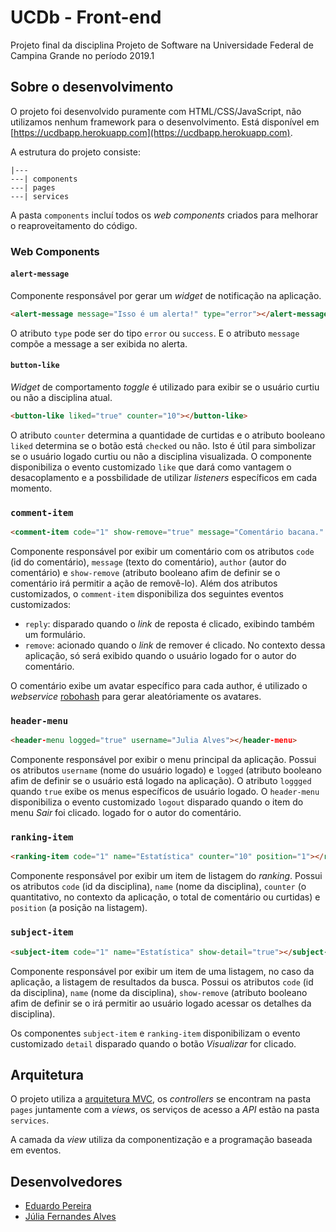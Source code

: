 # UCDb - Front-end
Projeto final da disciplina Projeto de Software na Universidade Federal de Campina Grande no período 2019.1

## Sobre o desenvolvimento

O projeto foi desenvolvido puramente com HTML/CSS/JavaScript, não utilizamos nenhum framework para o desenvolvimento.
Está disponível em [https://ucdbapp.herokuapp.com](https://ucdbapp.herokuapp.com).

A estrutura do projeto consiste:

```
|---
---| components
---| pages
---| services
```

A pasta `components` incluí todos os *web components* criados para melhorar o reaproveitamento do código.

### Web Components

#### `alert-message`

Componente responsável por gerar um *widget* de notificação na aplicação.

```html
<alert-message message="Isso é um alerta!" type="error"></alert-message>
```

O atributo `type` pode ser do tipo `error` ou `success`. E o atributo `message` compõe a message a ser exibida no alerta.

#### `button-like`

*Widget* de comportamento *toggle* é utilizado para exibir se o usuário curtiu ou não a disciplina atual.

```html
<button-like liked="true" counter="10"></button-like>
```

O atributo `counter` determina a quantidade de curtidas e o atributo booleano `liked` determina se o botão está `checked` 
ou não. Isto é útil para simbolizar se o usuário logado curtiu ou não a disciplina visualizada.
O componente disponibiliza o evento customizado `like` que dará como vantagem o desacoplamento e a possbilidade de 
utilizar *listeners* específicos em cada momento.

### `comment-item`

```html
<comment-item code="1" show-remove="true" message="Comentário bacana." author="Julia Alves"></comment-item>
```

Componente responsável por exibir um comentário com os atributos `code` (id do comentário), `message` (texto do comentário),
`author` (autor do comentário) e `show-remove` (atributo booleano afim de definir se o comentário irá permitir a ação de removê-lo).
Além dos atributos customizados, o `comment-item` disponibiliza dos seguintes eventos customizados:
- `reply`: disparado quando o *link* de reposta é clicado, exibindo também um formulário.
- `remove`: acionado quando o *link* de remover é clicado. No contexto dessa aplicação, só será exibido quando o usuário 
logado for o autor do comentário.

O comentário exibe um avatar específico para cada author, é utilizado o *webservice* [robohash](https://robohash.org/)
para gerar aleatóriamente os avatares.

### `header-menu`

```html
<header-menu logged="true" username="Julia Alves"></header-menu>
```

Componente responsável por exibir o menu principal da aplicação. Possui os atributos `username` (nome do usuário logado) 
e `logged` (atributo booleano afim de definir se o usuário está logado na aplicação). O atributo `loggged` quando `true`
exibe os menus específicos de usuário logado.
O `header-menu` disponibiliza o evento customizado `logout` disparado quando o item do menu *Sair* foi clicado.
logado for o autor do comentário.

### `ranking-item`

```html
<ranking-item code="1" name="Estatística" counter="10" position="1"></ranking-item>
```

Componente responsável por exibir um item de listagem do *ranking*. Possui os atributos `code` (id da disciplina), 
`name` (nome da disciplina), `counter` (o quantitativo, no contexto da aplicação, o total de comentário ou curtidas) 
e `position` (a posição na listagem).

### `subject-item`

```html
<subject-item code="1" name="Estatística" show-detail="true"></subject-item>
```

Componente responsável por exibir um item de uma listagem, no caso da aplicação, a listagem de resultados da busca. 
Possui os atributos `code` (id da disciplina), `name` (nome da disciplina), `show-remove` (atributo booleano afim de 
definir se o irá permitir ao usuário logado acessar os detalhes da disciplina).

Os componentes `subject-item` e `ranking-item` disponibilizam o evento customizado `detail` disparado quando o botão 
*Visualizar* for clicado.

## Arquitetura

O projeto utiliza a [arquitetura MVC](https://github.com/daltonserey/projsw-20191/blob/master/06.web_apps/1-padrao_mvc/text.md), os *controllers* se encontram na pasta `pages` juntamente com a *views*, os 
serviços de acesso a *API* estão na pasta `services`.

A camada da *view* utiliza da componentização e a programação baseada em eventos.

## Desenvolvedores

- [Eduardo Pereira](https://github.com/Eduardoccufcg)
- [Júlia Fernandes Alves](https://github.com/juliafealves)
